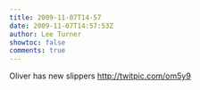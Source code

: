 ```yaml
---
title: 2009-11-07T14-57
date: 2009-11-07T14:57:53Z
author: Lee Turner
showtoc: false
comments: true
---
```


Oliver has new slippers  http://twitpic.com/om5y9

